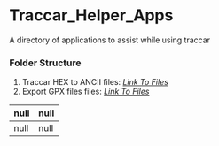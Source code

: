 # Traccar_Helper_Apps
A directory of applications to assist while using traccar

### Folder Structure

1. Traccar HEX to ANCII files: *[Link To Files](https://github.com/Cale-Torino/Traccar_Helper_Apps/tree/main/1.%20Traccar%20HEX%20to%20ANCII)*
2. Export GPX files files: *[Link To Files](https://github.com/Cale-Torino/Traccar_Helper_Apps/tree/main/1.%20Traccar%20HEX%20to%20ANCII)*

|null|null|
| :------------| :------------ |
|null|null|
